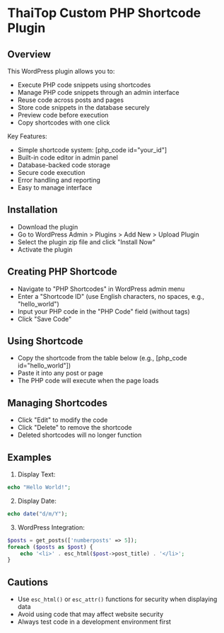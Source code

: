 # ThaiTop Custom PHP Shortcode Plugin

## Overview
This WordPress plugin allows you to:
- Execute PHP code snippets using shortcodes
- Manage PHP code snippets through an admin interface
- Reuse code across posts and pages
- Store code snippets in the database securely
- Preview code before execution
- Copy shortcodes with one click

Key Features:
- Simple shortcode system: [php_code id="your_id"]
- Built-in code editor in admin panel
- Database-backed code storage
- Secure code execution
- Error handling and reporting
- Easy to manage interface

## Installation
- Download the plugin
- Go to WordPress Admin > Plugins > Add New > Upload Plugin 
- Select the plugin zip file and click "Install Now"
- Activate the plugin

## Creating PHP Shortcode
- Navigate to "PHP Shortcodes" in WordPress admin menu
- Enter a "Shortcode ID" (use English characters, no spaces, e.g., "hello_world")
- Input your PHP code in the "PHP Code" field (without <?php ?> tags)
- Click "Save Code"

## Using Shortcode
- Copy the shortcode from the table below (e.g., [php_code id="hello_world"])
- Paste it into any post or page
- The PHP code will execute when the page loads

## Managing Shortcodes
- Click "Edit" to modify the code
- Click "Delete" to remove the shortcode
- Deleted shortcodes will no longer function

## Examples

1. Display Text:
```php
echo "Hello World!";
```

2. Display Date:
```php
echo date("d/m/Y");
```

3. WordPress Integration:
```php
$posts = get_posts(['numberposts' => 5]);
foreach ($posts as $post) {
    echo '<li>' . esc_html($post->post_title) . '</li>';
}
```

## Cautions
- Use `esc_html()` or `esc_attr()` functions for security when displaying data
- Avoid using code that may affect website security
- Always test code in a development environment first
